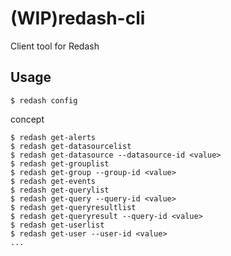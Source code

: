 # (WIP)redash-cli
Client tool for Redash

## Usage
```
$ redash config
```

concept
```
$ redash get-alerts
$ redash get-datasourcelist
$ redash get-datasource --datasource-id <value>
$ redash get-grouplist
$ redash get-group --group-id <value>
$ redash get-events
$ redash get-querylist
$ redash get-query --query-id <value>
$ redash get-queryresultlist
$ redash get-queryresult --query-id <value>
$ redash get-userlist
$ redash get-user --user-id <value>
...
```
